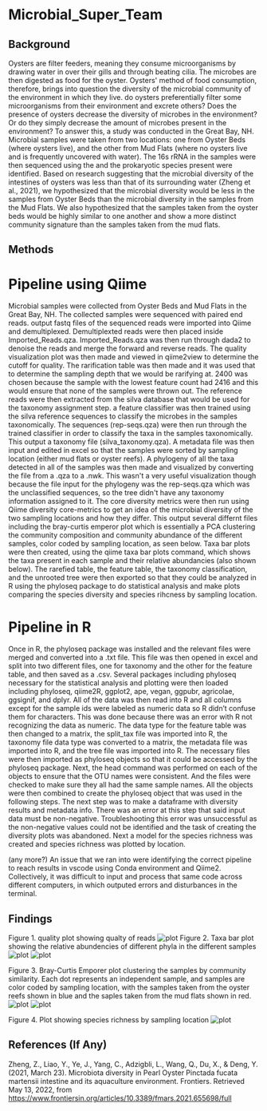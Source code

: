 # Microbial_Super_Team


## Background

Oysters are filter feeders, meaning they consume microorganisms by drawing water in over their gills and through beating cilia. The microbes are then digested as food for the oyster. Oysters' method of food consumption, therefore, brings into question the diversity of the microbial community of the environment in which they live. do oysters preferentially filter some microorganisms from their environment and excrete others? Does the presence of oysters decrease the diversity of microbes in the environment? Or do they simply decrease the amount of microbes present in the environment? To answer this, a study was conducted in the Great Bay, NH. Microbial samples were taken from two locations: one from Oyster Beds (where oysters live), and the other from Mud Flats (where no oysters live and is frequently uncovered with water). The 16s rRNA in the samples were then sequenced using the and the prokaryotic species present were identified. Based on research suggesting that the microbial diversity of the intestines of oysters was less than that of its surrounding water (Zheng et al., 2021), we hypothesized that the microbial diversity would be less in the samples from Oyster Beds than the microbial diversity in the samples from the Mud Flats. We also hypothesized that the samples taken from the oyster beds would be highly similar to one another and show a more distinct community signature than the samples taken from the mud flats.

## Methods
# Pipeline using Qiime
Microbial samples were collected from Oyster Beds and Mud Flats in the Great Bay, NH. The collected samples were sequenced with paired end reads. output fastq files of the sequenced reads were imported into Qiime and demultiplexed. Demultiplexted reads were then placed inside Imported_Reads.qza. Imported_Reads.qza was then run through dada2 to denoise the reads and merge the forward and reverse reads. The quality visualization plot was then made and viewed in qiime2view to determine the cutoff for quality. The rarification table was then made and it was used that to determine the sampling depth that we would be rarifying at. 2400 was chosen because the sample with the lowest feature count had 2416 and this would ensure that none of the samples were thrown out. The reference reads were then extracted from the silva database that would be used for the taxonomy assignment step. a feature classifier was then trained using the silva reference sequences to classify the microbes in the samples taxonomically. The sequences (rep-seqs.qza) were then run through the trained classifier in order to classify the taxa in the samples taxonomically. This output a taxonomy file (silva_taxonomy.qza). A metadata file was then input and edited in excel so that the samples were sorted by sampling location (either mud flats or oyster reefs). A phylogeny of all the taxa detected in all of the samples was then made and visualized by converting the file from a .qza to a .nwk. This wasn't a very useful visualization though because the file input for the phylogeny was the rep-seqs.qza which was the unclassified sequences, so the tree didn't have any taxonomy information assigned to it. The core diversity metrics were then run using Qiime diversity core-metrics to get an idea of the microbial diversity of the two sampling locations and how they differ. This output several differnt files including the bray-curtis emperor plot which is essentially a PCA clustering the community composition and community abundance of the different samples, color coded by sampling location, as seen below. Taxa bar plots were then created, using the qiime taxa bar plots command, which shows the taxa present in each sample and their relative abundancies (also shown below). The rarefied table, the feature table, the taxonomy classification, and the unrooted tree were then exported so that they could be analyzed in R using the phyloseq package to do statistical analysis and make plots comparing the species diversity and species rihcness by sampling location. 

# Pipeline in R
Once in R, the phyloseq package was installed and the relevant files were merged and converted into a .txt file. This file was then opened in excel and split into two different files, one for taxonomy and the other for the feature table, and then saved as a .csv. Several packages including phyloseq necessary for the statistical analysis and plotting were then loaded including phyloseq, qiime2R, ggplot2, ape, vegan, ggpubr, agricolae, ggsignif, and dplyr. All of the data was then read into R and all columns except for the sample ids were labeled as numeric data so R didn’t confuse them for characters. This was done because there was an error with R not recognizing the data as numeric. The data type for the feature table was then changed to a matrix, the split_tax file was imported into R, the taxonomy file data type was converted to a matrix, the metadata file was imported into R, and the tree file was imported into R. The necessary files were then imported as phyloseq objects so that it could be accessed by the phyloseq package. Next, the head command was performed on each of the objects to ensure that the OTU names were consistent. And the files were checked to make sure they all had the same sample names. All the objects were then combined to create the phyloseq object that was used in the following steps. The next step was to make a dataframe with diversity results and metadata info. There was an error at this step that said input data must be non-negative. Troubleshooting this error was unsuccessful as the non-negative values could not be identified and the task of creating the diversity plots was abandoned. Next a model for the species richness was created and species richness was plotted by location. 

(any more?)
An issue that we ran into were identifying the correct pipeline to reach results in vscode using Conda environment and Qiime2. Collectively, it was difficult to input and process that same code across different computers, in which outputed errors and disturbances in the terminal.


## Findings

Figure 1. quality plot showing qualty of reads
![plot](Figures/Quality_Plots.png)
Figure 2. Taxa bar plot showing the relative abundencies of different phyla in the different samples
![plot](Figures/level-2-bars.png) 
![plot](Figures/level-2-legend.png)

Figure 3. Bray-Curtis Emporer plot clustering the samples by community similarity. Each dot represents an independent sample, and samples are color coded by sampling location, with the samples taken from the oyster reefs shown in blue and the saples taken from the mud flats shown in red.
![plot](Figures/emperor.png)
![plot](Figures/Emperor_Plot_Legend.png)

Figure 4. Plot showing species richness by sampling location
![plot](Figures/species_richness_plot.png)

## References (If Any)
Zheng, Z., Liao, Y., Ye, J., Yang, C., Adzigbli, L., Wang, Q., Du, X., &amp; Deng, Y. (2021, March 23). Microbiota diversity in Pearl Oyster Pinctada fucata martensii intestine and its aquaculture environment. Frontiers. Retrieved May 13, 2022, from https://www.frontiersin.org/articles/10.3389/fmars.2021.655698/full 
